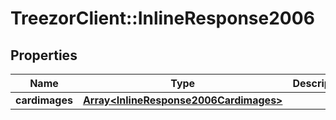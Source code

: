 # TreezorClient::InlineResponse2006

## Properties
Name | Type | Description | Notes
------------ | ------------- | ------------- | -------------
**cardimages** | [**Array&lt;InlineResponse2006Cardimages&gt;**](InlineResponse2006Cardimages.md) |  | [optional] 


